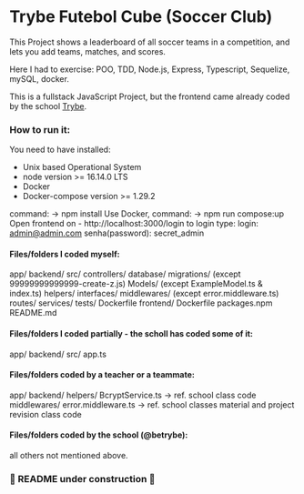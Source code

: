 # Trybe Futebol Cube (Soccer Club)

This Project shows a leaderboard of all soccer teams in a competition, and lets you add teams, matches, and scores.

Here I had to exercise: POO, TDD, Node.js, Express, Typescript, Sequelize, mySQL, docker.

This is a fullstack JavaScript Project, but the frontend came already coded by the school [Trybe](https://www.betrybe.com/).



### How to run it:

You need to have installed:
 - Unix based Operational System
 - node version >= 16.14.0 LTS
 - Docker
 - Docker-compose version >= 1.29.2

command: 
-> npm install 
Use Docker, command:
  -> npm run compose:up
Open frontend on - http://localhost:3000/login
  to login type:
    login: admin@admin.com
    senha(password): secret_admin


#### Files/folders I coded myself:
app/
  backend/
    src/
      controllers/
      database/
        migrations/ (except 99999999999999-create-z.js)
        Models/ (except ExampleModel.ts & index.ts)
      helpers/
      interfaces/
      middlewares/ (except error.middleware.ts)
      routes/
      services/
      tests/
    Dockerfile
  frontend/
    Dockerfile
    packages.npm
README.md

#### Files/folders I coded partially - the scholl has coded some of it:
app/
  backend/
    src/
      app.ts

#### Files/folders coded by a teacher or a teammate:
app/
  backend/
    helpers/
      BcryptService.ts -> ref. school class code
    middlewares/
      error.middleware.ts -> ref. school classes material and project revision class code

#### Files/folders coded by the school (@betrybe):
all others not mentioned above.

### 🚧 README under construction 🚧
